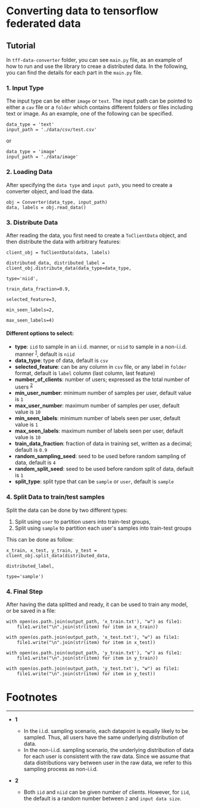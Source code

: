 # Converting data to tensorflow federated data

## Tutorial

In `tff-data-converter` folder, you can see `main.py` file, as an example of how to run and use the library to creae a distributed data. In the following, you can find the details for each part in the `main.py` file.

### 1. Input Type

The input type can be either `image` or `text`. The input path can be pointed to either a `cav` file or a `folder` which contains different folders or files including text or image.
As an example, one of the following can be specified.

```
data_type = 'text'
input_path = './data/csv/test.csv'

```
or 

```
data_type = 'image'
input_path = './data/image'
```

### 2. Loading Data

After specifying the `data type` and `input path`, you need to create a converter object, and load the data.

```
obj = Converter(data_type, input_path)
data, labels = obj.read_data()

```

### 3. Distribute Data

After reading the data, you first need to create a `ToClientData` object, and then distribute the data with arbitrary features:

```
client_obj = ToClientData(data, labels)

distributed_data, distributed_label = client_obj.distribute_data(data_type=data_type,
                                                                 type='niid',
                                                                 train_data_fraction=0.9,
                                                                 selected_feature=3,
                                                                 min_seen_labels=2,
                                                                 max_seen_labels=4)

```

#### Different options to select:

- **type**: `iid` to sample in an i.i.d. manner, or `niid` to sample in a non-i.i.d. manner <sup id="a1">[1](#f1)</sup>, default is `niid`
- **data_type**: type of data, default is `csv`
- **selected_feature**: can be any column in `csv` file, or any label in `folder` format, default is `label` column (last column, last feature)
- **number_of_clients**: number of users; expressed as the total number of users <sup id="a1">[2](#f2)</sup>
- **min_user_number**:  minimum number of samples per user, default value is `1` 
- **max_user_number**:  maximum number of samples per user, default value is `10`
- **min_seen_labels**:  minimum number of labels seen per user, default value is `1` 
- **max_seen_labels**:  maximum number of labels seen per user, default value is `10`
- **train_data_fraction**: fraction of data in training set, written as a decimal; default is `0.9`
- **random_sampling_seed**: seed to be used before random sampling of data, default is `4`
- **random_split_seed**: seed to be used before random split of data, default is `1`
- **split_type**: split type that can be `sample` or `user`, default is `sample`

### 4. Split Data to train/test samples

Split the data can be done by two different types:
      
   1.   Split using `user` to partition users into train-test groups, 
   2.   Split using `sample` to partition each user's samples into train-test groups
      
This can be done as follow:

```
x_train, x_test, y_train, y_test = client_obj.split_data(distributed_data, 
                                                         distributed_label, 
                                                         type='sample')

```

### 4. Final Step

After having the data splitted and ready, it can be used to train any model, or be saved in a file:

```
with open(os.path.join(output_path, 'x_train.txt'), "w") as file1:
    file1.write("\n".join(str(item) for item in x_train))

with open(os.path.join(output_path, 'x_test.txt'), "w") as file1:
    file1.write("\n".join(str(item) for item in x_test))

with open(os.path.join(output_path, 'y_train.txt'), "w") as file1:
    file1.write("\n".join(str(item) for item in y_train))

with open(os.path.join(output_path, 'y_test.txt'), "w") as file1:
    file1.write("\n".join(str(item) for item in y_test))

```

# Footnotes
---

- <b id="f1">1</b>
  * In the i.i.d. sampling scenario, each datapoint is equally likely to be sampled. Thus, all users have the same underlying distribution of data.
  * In the non-i.i.d. sampling scenario, the underlying distribution of data for each user is consistent with the raw data. Since we assume that data distributions vary between user in the raw data, we refer to this sampling process as non-i.i.d.

- <b id="f2">2</b>
  * Both `iid` and `niid` can be given number of clients. However, for `iid`, the default is a random number between `2` and `input data size`.



